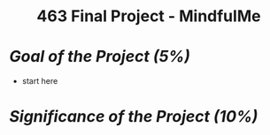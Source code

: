 <h1 align="center">463 Final Project - MindfulMe</h1>

# ***Goal of the Project (5%)***
+ start here

# ***Significance of the Project (10%)***
